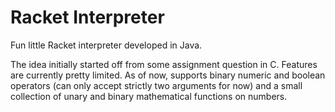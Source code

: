 Racket Interpreter
==================

Fun little Racket interpreter developed in Java. 

The idea initially started off from some assignment question in C. Features are currently pretty limited. As of now, supports binary numeric and boolean operators (can only accept strictly two arguments for now) and a small collection of unary and binary mathematical functions on numbers.
